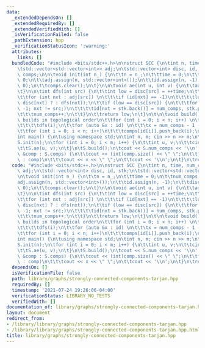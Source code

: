 ```yaml
---
data:
  _extendedDependsOn: []
  _extendedRequiredBy: []
  _extendedVerifiedWith: []
  _isVerificationFailed: false
  _pathExtension: hpp
  _verificationStatusIcon: ':warning:'
  attributes:
    links: []
  bundledCode: "#include <bits/stdc++.h>\n\nstruct SCC {\n\tint n, time, num_comps;\n\
    \tstd::vector<std::vector<int>> adj;\n\tstd::vector<int> disc, id, stk;\n\tstd::vector<std::vector<int>>\
    \ comps;\n\n\tvoid init(int n_) {\n\t\tn = n_;\n\t\ttime = 0;\n\t\tnum_comps =\
    \ 0;\n\t\tadj.assign(n, std::vector<int>());\n\t\tid.assign(n, -1);\n\t\tdisc.assign(n,\
    \ 0);\n\t\tcomps.clear();\n\t}\n\n\tvoid ae(int u, int v) {\n\t\tadj[u].push_back(v);\n\
    \t}\n\n\tint dfs(int src) {\n\t\tint low = disc[src] = ++time;\n\t\tstk.push_back(src);\n\
    \t\tfor (int nxt : adj[src]) \n\t\t\tif (id[nxt] == -1)\n\t\t\t\tlow = std::min(low,\
    \ disc[nxt] ? : dfs(nxt));\n\t\tif (low == disc[src]) {\n\t\t\tfor (int nxt =\
    \ -1; nxt != src;)\n\t\t\t\tid[nxt = stk.back()] = num_comps, stk.pop_back();\n\
    \t\t\tnum_comps++;\n\t\t}\n\t\treturn low;\n\t}\n\t\n\tvoid build() {\n\t\t//\
    \ builds in topological order\n\t\tfor (int i = 0; i < n; i++) \n\t\t\tif (!disc[i])\n\
    \t\t\t\tdfs(i);\n\t\tfor (auto &x : id) \n\t\t\tx = num_comps - 1 - x;\n\t\tcomps.resize(num_comps);\n\
    \t\tfor (int i = 0; i < n; i++)\n\t\t\tcomps[id[i]].push_back(i);\n\t}\n};\n\n\
    int main() {\n\tusing namespace std;\n\tint n, m; cin >> n >> m;\n\tSCC S;\n\t\
    S.init(n);\n\tfor (int i = 0; i < m; i++) {\n\t\tint u, v;\n\t\tcin >> u >> v;\n\
    \t\tS.ae(u, v);\n\t}\n\tS.build();\n\tcout << S.num_comps << '\\n';\n\tfor (auto\
    \ &comp : S.comps) {\n\t\tcout << (int)comp.size() << \" \";\n\t\tfor (int &x\
    \ : comp)\n\t\t\tcout << x << \" \";\n\t\tcout << '\\n';\n\t}\n\treturn 0;\n}\n"
  code: "#include <bits/stdc++.h>\n\nstruct SCC {\n\tint n, time, num_comps;\n\tstd::vector<std::vector<int>>\
    \ adj;\n\tstd::vector<int> disc, id, stk;\n\tstd::vector<std::vector<int>> comps;\n\
    \n\tvoid init(int n_) {\n\t\tn = n_;\n\t\ttime = 0;\n\t\tnum_comps = 0;\n\t\t\
    adj.assign(n, std::vector<int>());\n\t\tid.assign(n, -1);\n\t\tdisc.assign(n,\
    \ 0);\n\t\tcomps.clear();\n\t}\n\n\tvoid ae(int u, int v) {\n\t\tadj[u].push_back(v);\n\
    \t}\n\n\tint dfs(int src) {\n\t\tint low = disc[src] = ++time;\n\t\tstk.push_back(src);\n\
    \t\tfor (int nxt : adj[src]) \n\t\t\tif (id[nxt] == -1)\n\t\t\t\tlow = std::min(low,\
    \ disc[nxt] ? : dfs(nxt));\n\t\tif (low == disc[src]) {\n\t\t\tfor (int nxt =\
    \ -1; nxt != src;)\n\t\t\t\tid[nxt = stk.back()] = num_comps, stk.pop_back();\n\
    \t\t\tnum_comps++;\n\t\t}\n\t\treturn low;\n\t}\n\t\n\tvoid build() {\n\t\t//\
    \ builds in topological order\n\t\tfor (int i = 0; i < n; i++) \n\t\t\tif (!disc[i])\n\
    \t\t\t\tdfs(i);\n\t\tfor (auto &x : id) \n\t\t\tx = num_comps - 1 - x;\n\t\tcomps.resize(num_comps);\n\
    \t\tfor (int i = 0; i < n; i++)\n\t\t\tcomps[id[i]].push_back(i);\n\t}\n};\n\n\
    int main() {\n\tusing namespace std;\n\tint n, m; cin >> n >> m;\n\tSCC S;\n\t\
    S.init(n);\n\tfor (int i = 0; i < m; i++) {\n\t\tint u, v;\n\t\tcin >> u >> v;\n\
    \t\tS.ae(u, v);\n\t}\n\tS.build();\n\tcout << S.num_comps << '\\n';\n\tfor (auto\
    \ &comp : S.comps) {\n\t\tcout << (int)comp.size() << \" \";\n\t\tfor (int &x\
    \ : comp)\n\t\t\tcout << x << \" \";\n\t\tcout << '\\n';\n\t}\n\treturn 0;\n}"
  dependsOn: []
  isVerificationFile: false
  path: library/graphs/strongly-connected-components-tarjan.hpp
  requiredBy: []
  timestamp: '2021-07-24 19:26:06-04:00'
  verificationStatus: LIBRARY_NO_TESTS
  verifiedWith: []
documentation_of: library/graphs/strongly-connected-components-tarjan.hpp
layout: document
redirect_from:
- /library/library/graphs/strongly-connected-components-tarjan.hpp
- /library/library/graphs/strongly-connected-components-tarjan.hpp.html
title: library/graphs/strongly-connected-components-tarjan.hpp
---
```

